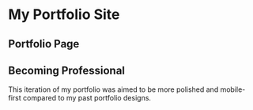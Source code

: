 # My Portfolio Site

## Portfolio Page


## Becoming Professional
This iteration of my portfolio was aimed to be more polished and mobile-first compared to my past portfolio designs.

